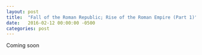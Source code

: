 ```yaml
---
layout: post
title:  "Fall of the Roman Republic; Rise of the Roman Empire (Part 1)"
date:   2016-02-12 00:00:00 -0500
categories: post
---
```


Coming soon

